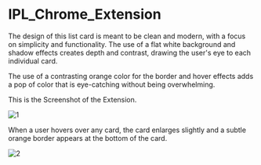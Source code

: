 # IPL_Chrome_Extension

The design of this list card is meant to be clean and modern, with a focus on simplicity and functionality. The use of a flat white background and shadow effects creates depth and contrast, drawing the user's eye to each individual card.

The use of a contrasting orange color for the border and hover effects adds a pop of color that is eye-catching without being overwhelming. 

This is the Screenshot of the Extension.

![1](https://user-images.githubusercontent.com/83629415/235310611-1b0578be-55b4-42a4-a3ac-591c4e6ef4a0.png)

When a user hovers over any card, the card enlarges slightly and a subtle orange border appears at the bottom of the card. 

![2](https://user-images.githubusercontent.com/83629415/235310663-ae6237d9-4d44-409d-b816-f679a413c2b7.png)
